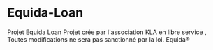 # Equida-Loan
Projet Equida Loan
Projet crée par l'association KLA en libre service , 
Toutes modifications ne sera pas sanctionné par la loi.
Equida®
